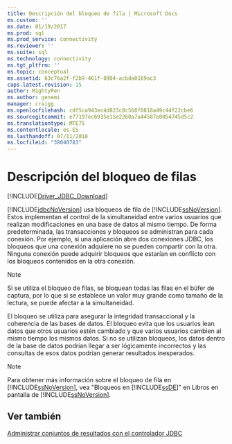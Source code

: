 ```yaml
---
title: Descripción del bloqueo de fila | Microsoft Docs
ms.custom: ''
ms.date: 01/19/2017
ms.prod: sql
ms.prod_service: connectivity
ms.reviewer: ''
ms.suite: sql
ms.technology: connectivity
ms.tgt_pltfrm: ''
ms.topic: conceptual
ms.assetid: 63c76a2f-f2b9-461f-8904-acbda0169ac3
caps.latest.revision: 15
author: MightyPen
ms.author: genemi
manager: craigg
ms.openlocfilehash: cdf5ca943ec4d823c8c568f0818a49c44f22cbe6
ms.sourcegitcommit: e77197ec6935e15e2260a7a44587e8054745d5c2
ms.translationtype: MTE75
ms.contentlocale: es-ES
ms.lasthandoff: 07/11/2018
ms.locfileid: "38040783"
---
```

# <a name="understanding-row-locking"></a>Descripción del bloqueo de filas
[!INCLUDE[Driver_JDBC_Download](../../includes/driver_jdbc_download.md)]

  [!INCLUDE[jdbcNoVersion](../../includes/jdbcnoversion_md.md)] usa bloqueos de fila de [!INCLUDE[ssNoVersion](../../includes/ssnoversion_md.md)]. Estos implementan el control de la simultaneidad entre varios usuarios que realizan modificaciones en una base de datos al mismo tiempo. De forma predeterminada, las transacciones y bloqueos se administran para cada conexión. Por ejemplo, si una aplicación abre dos conexiones JDBC, los bloqueos que una conexión adquiere no se pueden compartir con la otra. Ninguna conexión puede adquirir bloqueos que estarían en conflicto con los bloqueos contenidos en la otra conexión.  
  
> [!NOTE]  
>  Si se utiliza el bloqueo de filas, se bloquean todas las filas en el búfer de captura, por lo que si se establece un valor muy grande como tamaño de la lectura, se puede afectar a la simultaneidad.  
  
 El bloqueo se utiliza para asegurar la integridad transaccional y la coherencia de las bases de datos. El bloqueo evita que los usuarios lean datos que otros usuarios estén cambiado y que varios usuarios cambien al mismo tiempo los mismos datos. Si no se utilizan bloqueos, los datos dentro de la base de datos podrían llegar a ser lógicamente incorrectos y las consultas de esos datos podrían generar resultados inesperados.  
  
> [!NOTE]  
>  Para obtener más información sobre el bloqueo de fila en [!INCLUDE[ssNoVersion](../../includes/ssnoversion_md.md)], vea "Bloqueos en [!INCLUDE[ssDE](../../includes/ssde_md.md)]" en Libros en pantalla de [!INCLUDE[ssNoVersion](../../includes/ssnoversion_md.md)].  
  
## <a name="see-also"></a>Ver también  
 [Administrar conjuntos de resultados con el controlador JDBC](../../connect/jdbc/managing-result-sets-with-the-jdbc-driver.md)  
  
  
